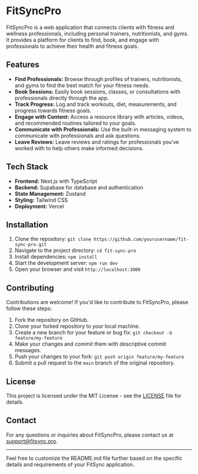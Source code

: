 # FitSyncPro

FitSyncPro is a web application that connects clients with fitness and wellness professionals, including personal trainers, nutritionists, and gyms. It provides a platform for clients to find, book, and engage with professionals to achieve their health and fitness goals.

## Features

- **Find Professionals:** Browse through profiles of trainers, nutritionists, and gyms to find the best match for your fitness needs.
- **Book Sessions:** Easily book sessions, classes, or consultations with professionals directly through the app.
- **Track Progress:** Log and track workouts, diet, measurements, and progress towards fitness goals.
- **Engage with Content:** Access a resource library with articles, videos, and recommended routines tailored to your goals.
- **Communicate with Professionals:** Use the built-in messaging system to communicate with professionals and ask questions.
- **Leave Reviews:** Leave reviews and ratings for professionals you've worked with to help others make informed decisions.

## Tech Stack

- **Frontend:** Next.js with TypeScript
- **Backend:** Supabase for database and authentication
- **State Management:** Zustand
- **Styling:** Tailwind CSS
- **Deployment:** Vercel

## Installation

1. Clone the repository: `git clone https://github.com/yourusername/fit-sync-pro.git`
2. Navigate to the project directory: `cd fit-sync-pro`
3. Install dependencies: `npm install`
4. Start the development server: `npm run dev`
5. Open your browser and visit `http://localhost:3000`

## Contributing

Contributions are welcome! If you'd like to contribute to FitSyncPro, please follow these steps:

1. Fork the repository on GitHub.
2. Clone your forked repository to your local machine.
3. Create a new branch for your feature or bug fix: `git checkout -b feature/my-feature`
4. Make your changes and commit them with descriptive commit messages.
5. Push your changes to your fork: `git push origin feature/my-feature`
6. Submit a pull request to the `main` branch of the original repository.

## License

This project is licensed under the MIT License - see the [LICENSE](LICENSE) file for details.

## Contact

For any questions or inquiries about FitSyncPro, please contact us at support@fitsync.pro.

---

Feel free to customize the README.md file further based on the specific details and requirements of your FitSync application.
